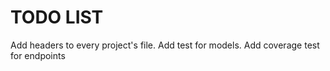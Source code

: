 # TODO LIST

Add headers to every project's file.
Add test for models.
Add coverage test for endpoints

